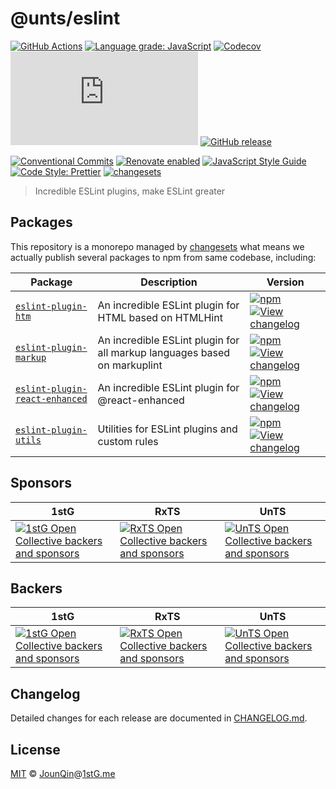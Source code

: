 # @unts/eslint

[![GitHub Actions](https://github.com/un-ts/eslint/workflows/CI/badge.svg)](https://github.com/un-ts/eslint/actions/workflows/ci.yml)
[![Language grade: JavaScript](https://img.shields.io/lgtm/grade/javascript/g/un-ts/eslint.svg?logo=lgtm&logoWidth=18)](https://lgtm.com/projects/g/un-ts/eslint/context:javascript)
[![Codecov](https://img.shields.io/codecov/c/gh/un-ts/eslint)](https://codecov.io/gh/un-ts/eslint)
[![type-coverage](https://img.shields.io/badge/dynamic/json.svg?label=type-coverage&prefix=%E2%89%A5&suffix=%&query=$.typeCoverage.atLeast&uri=https%3A%2F%2Fraw.githubusercontent.com%2Fun-ts%2Feslint%2Fmain%2Fpackage.json)](https://github.com/plantain-00/type-coverage)
[![GitHub release](https://img.shields.io/github/release/un-ts/eslint)](https://github.com/un-ts/eslint/releases)

[![Conventional Commits](https://img.shields.io/badge/conventional%20commits-1.0.0-yellow.svg)](https://conventionalcommits.org)
[![Renovate enabled](https://img.shields.io/badge/renovate-enabled-brightgreen.svg)](https://renovatebot.com)
[![JavaScript Style Guide](https://img.shields.io/badge/code_style-standard-brightgreen.svg)](https://standardjs.com)
[![Code Style: Prettier](https://img.shields.io/badge/code_style-prettier-ff69b4.svg)](https://github.com/prettier/prettier)
[![changesets](https://img.shields.io/badge/maintained%20with-changesets-176de3.svg)](https://github.com/changesets/changesets)

> Incredible ESLint plugins, make ESLint greater

## Packages

This repository is a monorepo managed by [changesets][] what means we actually publish several packages to npm from same codebase, including:

| Package                                                    | Description                                                              | Version                                                                                                                                                                                                                                                                  |
| ---------------------------------------------------------- | ------------------------------------------------------------------------ | ------------------------------------------------------------------------------------------------------------------------------------------------------------------------------------------------------------------------------------------------------------------------ |
| [`eslint-plugin-htm`](/packages/htm)                       | An incredible ESLint plugin for HTML based on HTMLHint                   | [![npm](https://img.shields.io/npm/v/eslint-plugin-htm.svg)](https://www.npmjs.com/package/eslint-plugin-htm) [![View changelog](https://img.shields.io/badge/changelog-explore-brightgreen)](https://changelogs.xyz/eslint-plugin-htm)                                  |
| [`eslint-plugin-markup`](/packages/markup)                 | An incredible ESLint plugin for all markup languages based on markuplint | [![npm](https://img.shields.io/npm/v/eslint-plugin-markup.svg)](https://www.npmjs.com/package/eslint-plugin-markup) [![View changelog](https://img.shields.io/badge/changelog-explore-brightgreen)](https://changelogs.xyz/eslint-plugin-markup)                         |
| [`eslint-plugin-react-enhanced`](/packages/react-enhanced) | An incredible ESLint plugin for @react-enhanced                          | [![npm](https://img.shields.io/npm/v/eslint-plugin-react-enhanced.svg)](https://www.npmjs.com/package/eslint-plugin-react-enhanced) [![View changelog](https://img.shields.io/badge/changelog-explore-brightgreen)](https://changelogs.xyz/eslint-plugin-react-enhanced) |
| [`eslint-plugin-utils`](/packages/utils)                   | Utilities for ESLint plugins and custom rules                            | [![npm](https://img.shields.io/npm/v/eslint-plugin-utils.svg)](https://www.npmjs.com/package/eslint-plugin-utils) [![View changelog](https://img.shields.io/badge/changelog-explore-brightgreen)](https://changelogs.xyz/eslint-plugin-utils)                            |

## Sponsors

| 1stG                                                                                                                               | RxTS                                                                                                                               | UnTS                                                                                                                               |
| ---------------------------------------------------------------------------------------------------------------------------------- | ---------------------------------------------------------------------------------------------------------------------------------- | ---------------------------------------------------------------------------------------------------------------------------------- |
| [![1stG Open Collective backers and sponsors](https://opencollective.com/1stG/organizations.svg)](https://opencollective.com/1stG) | [![RxTS Open Collective backers and sponsors](https://opencollective.com/rxts/organizations.svg)](https://opencollective.com/rxts) | [![UnTS Open Collective backers and sponsors](https://opencollective.com/unts/organizations.svg)](https://opencollective.com/unts) |

## Backers

| 1stG                                                                                                                             | RxTS                                                                                                                             | UnTS                                                                                                                             |
| -------------------------------------------------------------------------------------------------------------------------------- | -------------------------------------------------------------------------------------------------------------------------------- | -------------------------------------------------------------------------------------------------------------------------------- |
| [![1stG Open Collective backers and sponsors](https://opencollective.com/1stG/individuals.svg)](https://opencollective.com/1stG) | [![RxTS Open Collective backers and sponsors](https://opencollective.com/rxts/individuals.svg)](https://opencollective.com/rxts) | [![UnTS Open Collective backers and sponsors](https://opencollective.com/unts/individuals.svg)](https://opencollective.com/unts) |

## Changelog

Detailed changes for each release are documented in [CHANGELOG.md](./CHANGELOG.md).

## License

[MIT][] © [JounQin][]@[1stG.me][]

[1stg.me]: https://www.1stg.me
[changesets]: https://GitHub.com/atlassian/changesets
[jounqin]: https://GitHub.com/JounQin
[mit]: http://opensource.org/licenses/MIT
